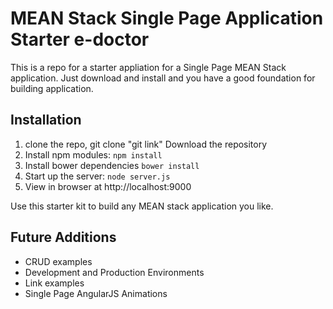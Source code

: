 # MEAN Stack Single Page Application Starter  e-doctor

This is a repo for a starter appliation for a Single Page MEAN Stack application. Just download and install and you have a good foundation for building application. 

## Installation
1. clone the repo, git clone "git link" Download the repository
2. Install npm modules: `npm install`
3. Install bower dependencies `bower install`
4. Start up the server: `node server.js`
5. View in browser at http://localhost:9000

Use this starter kit to build any MEAN stack application you like.

## Future Additions
- CRUD examples
- Development and Production Environments
- Link examples
- Single Page AngularJS Animations

